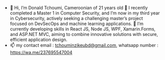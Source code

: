 - 👋 Hi, I’m Donald Tchoumi, Cameroonian of 21 years old
🌱 I recently completed a Master 1 in Computer Security, and I’m now in my third year in Cybersecurity, actively seeking a challenging master’s project focused on DevSecOps and machine learning applications.
🚀 I’m currently developing skills in React JS, Node JS, WPF, Xamarin.Forms, and ASP.NET MVC, aiming to combine innovative solutions with secure, efficient application design.
- 📫 my contact email : tchouminzikeubd@gmail.com, whatsapp number : https://wa.me/237695547004

<!---
tchoumi313/tchoumi313 is a ✨ special ✨ repository because its `README.md` (this file) appears on your GitHub profile.
You can click the Preview link to take a look at your changes.
--->
